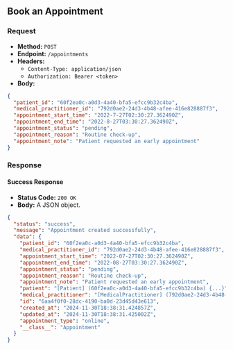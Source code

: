 ## Book an Appointment

### Request

- **Method:** `POST`
- **Endpoint:** `/appointments`
- **Headers:**
  - `Content-Type: application/json`
  - `Authorization: Bearer <token>`
- **Body:**

```json
{
  "patient_id": "60f2ea0c-a0d3-4a40-bfa5-efcc9b32c4ba",
  "medical_practitioner_id": "792d0ae2-24d3-4b48-afee-416e828887f3",
  "appointment_start_time": "2022-7-27T02:30:27.362490Z",
  "appointment_end_time": "2022-8-27T03:30:27.362490Z",
  "appointment_status": "pending",
  "appointment_reason": "Routine check-up",
  "appointment_note": "Patient requested an early appointment"
}
```

### Response

#### Success Response

- **Status Code:** `200 OK`
- **Body:** A JSON object.

```json
{
  "status": "success",
  "message": "Appointment created successfully",
  "data": {
    "patient_id": "60f2ea0c-a0d3-4a40-bfa5-efcc9b32c4ba",
    "medical_practitioner_id": "792d0ae2-24d3-4b48-afee-416e828887f3",
    "appointment_start_time": "2022-07-27T02:30:27.362490Z",
    "appointment_end_time": "2022-08-27T03:30:27.362490Z",
    "appointment_status": "pending",
    "appointment_reason": "Routine check-up",
    "appointment_note": "Patient requested an early appointment",
    "patient": "[Patient] (60f2ea0c-a0d3-4a40-bfa5-efcc9b32c4ba) {...}",
    "medical_practitioner": "[MedicalPractitioner] (792d0ae2-24d3-4b48-afee-416e828887f3) {...}",
    "id": "6aa4f0f0-28dc-4190-ba0d-23d45d43e613",
    "created_at": "2024-11-30T18:38:31.424857Z",
    "updated_at": "2024-11-30T18:38:31.425002Z",
    "appointment_type": "online",
    "__class__": "Appointment"
  }
}
```
